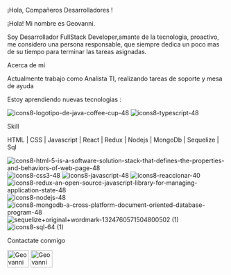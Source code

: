 ¡Hola, Compañeros Desarrolladores !

¡Hola! Mi nombre es Geovanni.

Soy Desarrollador FullStack Developer,amante de la tecnologia, proactivo, me considero una persona responsable, que siempre dedica un poco mas de su tiempo para terminar las tareas asignadas. 


Acerca de mí


Actualmente trabajo como Analista TI, realizando tareas de soporte y mesa de ayuda

Estoy aprendiendo nuevas tecnologias : 


![icons8-logotipo-de-java-coffee-cup-48](https://user-images.githubusercontent.com/46763793/218543236-5df2927c-8b96-4a14-8eeb-5b2032a722e8.png)
![icons8-typescript-48](https://user-images.githubusercontent.com/46763793/218543264-ec6649aa-1e8f-4c37-a9ec-8123d1253227.png)


Skill

HTML | CSS | Javascript | React | Redux | Nodejs | MongoDb | Sequelize | Sql


![icons8-html-5-is-a-software-solution-stack-that-defines-the-properties-and-behaviors-of-web-page-48](https://user-images.githubusercontent.com/46763793/218543411-c855da7d-b74c-465f-9ada-6100ccbd97e8.png)
![icons8-css3-48](https://user-images.githubusercontent.com/46763793/218543420-cd17aa4d-834a-4a7f-a27a-8071b8ecad56.png)
![icons8-javascript-48](https://user-images.githubusercontent.com/46763793/218543442-048ac3d2-3d36-4ab8-89f2-b869dfb3190a.png)
![icons8-reaccionar-40](https://user-images.githubusercontent.com/46763793/218543457-f09dc222-1db7-42e9-894e-84cd6ba72c0f.png)
![icons8-redux-an-open-source-javascript-library-for-managing-application-state-48](https://user-images.githubusercontent.com/46763793/218550395-33877835-089f-44ed-9301-ce1c581b98b3.png)
![icons8-nodejs-48](https://user-images.githubusercontent.com/46763793/218543485-faa78867-089d-40de-8065-2de4e9cfd75c.png)
![icons8-mongodb-a-cross-platform-document-oriented-database-program-48](https://user-images.githubusercontent.com/46763793/218543504-fe6101bc-8ba1-4394-8572-59e212d70b66.png)
![sequelize+original+wordmark-1324760571504800502 (1)](https://user-images.githubusercontent.com/46763793/218549886-5ed64de6-8911-4fa0-827a-393999ee4bb0.png)
![icons8-sql-64 (1)](https://user-images.githubusercontent.com/46763793/218550197-06a3838b-d488-467e-aa6a-541595017eb5.png)



Contactate conmigo 


<a href="https://www.linkedin.com/in/geovanny-casadiegos-rodriguez-86154a143/" target="blank"><img align="center" src="https://user-images.githubusercontent.com/46763793/218554006-0df035ab-3403-4a72-9dc7-f0c86c2f3641.gif" alt="Geovanni Casadiegos Rodriguez" height="40" width="50" /></a>
<a href="https://github.com/Geovanny89" target="blank"><img align="center" src="https://user-images.githubusercontent.com/46763793/218553030-d7348fc6-6fe1-4ce1-9f8f-6eaf580a9683.gif" alt="Geovanni Casadiegos Rodriguez" height="40" width="50" /></a>




